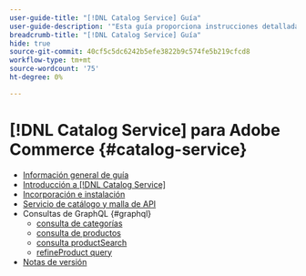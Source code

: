 ```yaml
---
user-guide-title: "[!DNL Catalog Service] Guía"
user-guide-description: '"Esta guía proporciona instrucciones detalladas para utilizar [!DNL Catalog Service] para Adobe Commerce".'
breadcrumb-title: "[!DNL Catalog Service] Guía"
hide: true
source-git-commit: 40cf5c5dc6242b5efe3822b9c574fe5b219cfcd8
workflow-type: tm+mt
source-wordcount: '75'
ht-degree: 0%

---
```


# [!DNL Catalog Service] para Adobe Commerce {#catalog-service}

- [Información general de guía](guide-overview.md)
- [Introducción a [!DNL Catalog Service]](overview.md)
- [Incorporación e instalación](installation.md)
- [Servicio de catálogo y malla de API](mesh.md)
- Consultas de GraphQL {#graphql}
   - [consulta de categorías](https://developer.adobe.com/commerce/webapi/graphql/schema/catalog-service/queries/categories/)
   - [consulta de productos](https://developer.adobe.com/commerce/webapi/graphql/schema/catalog-service/queries/products/)
   - [consulta productSearch](https://developer.adobe.com/commerce/webapi/graphql/schema/catalog-service/queries/product-search/)
   - [refineProduct query](https://developer.adobe.com/commerce/webapi/graphql/schema/catalog-service/queries/refine-product/)
- [Notas de versión](release-notes.md)
